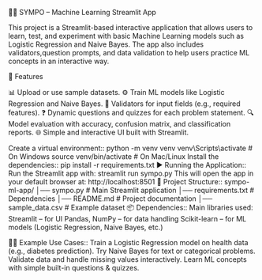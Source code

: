 🧑‍💻 SYMPO – Machine Learning Streamlit App

This project is a Streamlit-based interactive application that allows users to learn, test, and experiment with basic Machine Learning models such as Logistic Regression and Naive Bayes. The app also includes validators,question prompts, and data validation to help users practice ML concepts in an interactive way.

🚀 Features

📊 Upload or use sample datasets.
⚙️ Train ML models like Logistic Regression and Naive Bayes.
📝 Validators for input fields (e.g., required features).
❓ Dynamic questions and quizzes for each problem statement.
🔍 Model evaluation with accuracy, confusion matrix, and classification reports.
🌐 Simple and interactive UI built with Streamlit.

Create a virtual environment::
     python -m venv venv
            venv\Scripts\activate   # On Windows
            source venv/bin/activate  # On Mac/Linux
Install the dependencies:: 
            pip install -r requirements.txt
▶️ Running the Application::
            Run the Streamlit app with:
                streamlit run sympo.py
            This will open the app in your default browser at:
                http://localhost:8501
📂 Project Structure::
           sympo-ml-app/
                │── sympo.py              # Main Streamlit application
                │── requirements.txt      # Dependencies
                │── README.md             # Project documentation
                │── sample_data.csv       # Example dataset 
📦 Dependencies::
           Main libraries used:
                Streamlit – for UI
                Pandas, NumPy – for data handling
                Scikit-learn – for ML models (Logistic Regression, Naive Bayes, etc.)

🧑‍🏫 Example Use Cases::
           Train a Logistic Regression model on health data (e.g., diabetes prediction).
           Try Naive Bayes for text or categorical problems.
           Validate data and handle missing values interactively.
           Learn ML concepts with simple built-in questions & quizzes.

               
             
